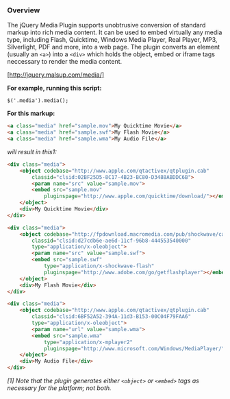 ### Overview
The jQuery Media Plugin supports unobtrusive conversion of standard markup into rich media content. It can be used to embed virtually any media type, including Flash, Quicktime, Windows Media Player, Real Player, MP3, Silverlight, PDF and more, into a web page. The plugin converts an element (usually an `<a>`) into a `<div>` which holds the object, embed or iframe tags neccessary to render the media content.

[http://jquery.malsup.com/media/]

**For example, running this script:**

`$('.media').media();`

**For this markup:**
```html
<a class="media" href="sample.mov">My Quicktime Movie</a>
<a class="media" href="sample.swf">My Flash Movie</a>
<a class="media" href="sample.wma">My Audio File</a>
```

*will result in this1:*
```html
<div class="media">
    <object codebase="http://www.apple.com/qtactivex/qtplugin.cab"
        classid="clsid:02BF25D5-8C17-4B23-BC80-D3488ABDDC6B">
        <param name="src" value="sample.mov">
        <embed src="sample.mov"
            pluginspage="http://www.apple.com/quicktime/download/"></embed>
    </object>
    <div>My Quicktime Movie</div>
</div>

<div class="media">
    <object codebase="http://fpdownload.macromedia.com/pub/shockwave/cabs/flash/swflash.cab#version=7"
        classid="clsid:d27cdb6e-ae6d-11cf-96b8-444553540000"
        type="application/x-oleobject">
        <param name="src" value="sample.swf">
        <embed src="sample.swf"
            type="application/x-shockwave-flash"
            pluginspage="http://www.adobe.com/go/getflashplayer"></embed>
    </object>
    <div>My Flash Movie</div>
</div>

<div class="media">
    <object codebase="http://www.apple.com/qtactivex/qtplugin.cab"
        classid="clsid:6BF52A52-394A-11d3-B153-00C04F79FAA6"
        type="application/x-oleobject">
        <param name="url" value="sample.wma">
        <embed src="sample.wma"
            type="application/x-mplayer2"
            pluginspage="http://www.microsoft.com/Windows/MediaPlayer/"></embed>
    </object>
    <div>My Audio File</div>
</div>
```

*[1] Note that the plugin generates either `<object>` or `<embed>` tags as necessary for the platform; not both.*
